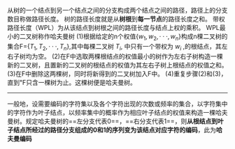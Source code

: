从树的一个结点到另一个结点之间的分支构成两个结点之间的路径，路径上的分支数目称做路径长度。
树的路径长度就是从**树根**到**每一节点**的路径长度之和。
带权路径长度（WPL）为从该结点到树根之间的路径长度与结点上权的乘积。
WPL最小的二叉树称作哈夫曼树
	(1)根据给定的n个权值{$w_1,w_2,···,w_n$}构成n棵二叉树的集合F={$T_1,T_2,···,T_n$},其中每棵二叉树 $T_i$, 中只有一个带权为 $w_i$ ,的根结点，其左右子树均为空。
	(2)在F中选取两棵根结点的权值最小的树作为左右子树构造一棵新的二叉树，且置新的二叉树的根结点的权值为其左右子树上根结点的权值之和。
	(3)在F中删除这两棵树，同时将新得到的二叉树加入F中。
	(4)重复步骤(2)和(3)，直到℉只含一棵树为止。这棵树便是哈夫曼树。

---

一般地，设需要编码的字符集以及各个字符出现的次数或频率的集合，以字符集中的字符作为叶子结点，以频率集中的概率作为相应叶子结点的权值来构造一棵哈夫曼树。规定哈夫曼树的==左分支代表0==，==右分支代表1==，则**从根结点到叶子结点所经过的路径分支组成的0和1的序列变为该结点对应字符的编码**，此为**哈夫曼编码**

